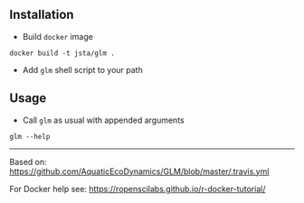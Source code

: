 
## Installation

 * Build `docker` image

```
docker build -t jsta/glm .
```

 * Add `glm` shell script to your path

## Usage

 * Call `glm` as usual with appended arguments
 
```
glm --help

```

____

Based on: https://github.com/AquaticEcoDynamics/GLM/blob/master/.travis.yml

For Docker help see: https://ropenscilabs.github.io/r-docker-tutorial/
